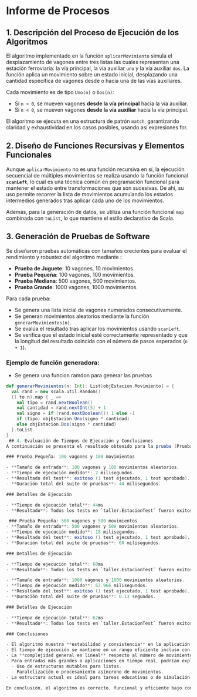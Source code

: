 # Informe de Procesos 
## 1. Descripción del Proceso de Ejecución de los Algoritmos

El algoritmo implementado en la función `aplicarMovimiento` simula el desplazamiento de vagones entre tres listas las cuales representan una estación ferroviaria: la vía principal, la vía auxiliar `uno` y la vía auxiliar `dos`. La función aplica un movimiento sobre un estado inicial, desplazando una cantidad específica de vagones desde o hacia una de las vías auxiliares.

Cada movimiento es de tipo `Uno(n)` o `Dos(n)`:
- Si `n > 0`, se mueven vagones **desde la vía principal** hacia la vía auxiliar.
- Si `n < 0`, se mueven vagones **desde la vía auxiliar** hacia la vía principal.

El algoritmo se ejecuta en una estructura de patrón `match`, garantizando claridad y exhaustividad en los casos posibles, usando así expresiones for.

## 2. Diseño de Funciones Recursivas y Elementos Funcionales

Aunque `aplicarMovimiento` no es una función recursiva en sí, la ejecución secuencial de múltiples movimientos se realiza usando la función funcional **`scanLeft`**, lo cual es una técnica común en programación funcional para mantener el estado entre transformaciones que son sucesivas. De ahí, su uso permite recorrer la lista de movimientos acumulando los estados intermedios generados tras aplicar cada  uno de los movimientos.

Además, para la generación de datos, se utiliza una función funcional `map` combinada con `toList`, lo que mantiene el estilo declarativo de Scala.

## 3. Generación de Pruebas de Software

Se diseñaron pruebas automáticas con tamaños crecientes para evaluar el rendimiento y robustez del algoritmo mediante :

- **Prueba de Juguete**: 10 vagones, 10 movimientos.
- **Prueba Pequeña**: 100 vagones, 100 movimientos.
- **Prueba Mediana**: 500 vagones, 500 movimientos.
- **Prueba Grande**: 1000 vagones, 1000 movimientos.

Para cada prueba:
- Se genera una lista inicial de vagones numerados consecutivamente.
- Se generan movimientos aleatorios mediante la función `generarMovimientos(n)`.
- Se evalúa el resultado tras aplicar los movimientos usando `scanLeft`.
- Se verifica que el estado inicial esté correctamente representado y que la longitud del resultado coincida con el número de pasos esperados (`n + 1`).
### Ejemplo de función generadora:
- Se genera una funcion ramdon para generar las pruebas
```scala
def generarMovimientos(n: Int): List[objEstacion.Movimiento] = {
  val rand = new scala.util.Random()
  (1 to n).map { _ =>
    val tipo = rand.nextBoolean()
    val cantidad = rand.nextInt(5) + 1
    val signo = if (rand.nextBoolean()) 1 else -1
    if (tipo) objEstacion.Uno(signo * cantidad)
    else objEstacion.Dos(signo * cantidad)
  }.toList
}
 ## 4. Evaluación de Tiempos de Ejecución y Conclusiones
A continuación se presenta el resultado obtenido para la prueba (Prueba Grande):

### Prueba Pequeña: 100 vagones y 100 movimientos

- **Tamaño de entrada**: 100 vagones y 100 movimientos aleatorios.
- **Tiempo de ejecución medido**: 2 milisegundos.
- **Resultado del test**: exitoso (1 test ejecutado, 1 test aprobado).
- **Duración total del suite de pruebas**: 44 milisegundos.

### Detalles de Ejecución

- **Tiempo de ejecución total**: 44ms
- **Resultado**: Todos los tests en `taller.EstacionTest` fueron exitosos.

 ### Prueba Pequeña: 500 vagones y 500 movimientos
- **Tamaño de entrada**: 500 vagones y 500 movimientos aleatorios.
- **Tiempo de ejecución medido**: 18 milisegundos.
- **Resultado del test**: exitoso (1 test ejecutado, 1 test aprobado).
- **Duración total del suite de pruebas**: 60 milisegundos.

### Detalles de Ejecución

- **Tiempo de ejecución total**: 60ms
- **Resultado**: Todos los tests en `taller.EstacionTest` fueron exitosos.

- **Tamaño de entrada**: 1000 vagones y 1000 movimientos aleatorios.
- **Tiempo de ejecución medido**: 62.966 milisegundos.
- **Resultado del test**: exitoso (1 test ejecutado, 1 test aprobado).
- **Duración total del suite de pruebas**: 0.13 segundos.

### Detalles de Ejecución

- **Tiempo de ejecución total**: 62ms
- **Resultado**: Todos los tests en `taller.EstacionTest` fueron exitosos.

### Conclusiones

- El algoritmo muestra **estabilidad y consistencia** en la aplicación secuencial de movimientos, gracias al uso funcional de `scanLeft`.
- El tiempo de ejecución se mantiene en un rango eficiente incluso con entradas grandes, siendo menor a 70 ms para 1000 elementos, lo cual es adecuado para simulaciones de tamaño medio.
- La **complejidad general es lineal** respecto al número de movimientos aplicados, ya que `scanLeft` aplica la transformación de manera progresiva.
- Para entradas más grandes o aplicaciones en tiempo real, podrían explorarse mejoras como:
  - Uso de estructuras mutables para listas.
  - Paralelización o procesamiento asíncrono de movimientos.
- La estructura actual es ideal para tareas educativas o de simulación con fines de análisis, donde la claridad y corrección son más importantes que la optimización extrema.

En conclusión, el algoritmo es correcto, funcional y eficiente bajo condiciones normales de uso, destacando por su diseño claro y el aprovechamiento de técnicas de programación funcional.


